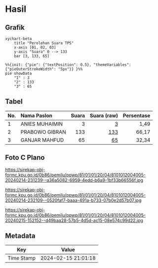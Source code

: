 # Hasil

## Grafik

```mermaid
xychart-beta
    title "Perolehan Suara TPS"
    x-axis [01, 02, 03]
    y-axis "Suara" 0 --> 133
    bar [3, 133, 65]
```

```mermaid
%%{init: {"pie": {"textPosition": 0.5}, "themeVariables": {"pieOuterStrokeWidth": "5px"}} }%%
pie showData
    "1" : 3
    "2" : 133
    "3" : 65
```

## Tabel

| No. | Nama Paslon    | Suara | Suara (raw) | Persentase |
|:--- |:-------------- | -----:| -----------:| ----------:|
| 1   | ANIES MUHAIMIN | 3     | [3][p-1]    | 1,49       |
| 2   | PRABOWO GIBRAN | 133   | [133][p-2]  | 66,17      |
| 3   | GANJAR MAHFUD  | 65    | [65][p-3]   | 32,34      |


[p-1]: https://github.com/gigit-pemilu/pemilu-2024-81-maluku/blob/main/pilpres/hitung-suara/sub/81-maluku/sub/01-maluku-tengah/sub/01-amahai/sub/2004-soahuku/sub/005-tps/sub/paslon-1.txt
[p-2]: https://github.com/gigit-pemilu/pemilu-2024-81-maluku/blob/main/pilpres/hitung-suara/sub/81-maluku/sub/01-maluku-tengah/sub/01-amahai/sub/2004-soahuku/sub/005-tps/sub/paslon-2.txt
[p-3]: https://github.com/gigit-pemilu/pemilu-2024-81-maluku/blob/main/pilpres/hitung-suara/sub/81-maluku/sub/01-maluku-tengah/sub/01-amahai/sub/2004-soahuku/sub/005-tps/sub/paslon-3.txt

## Foto C Plano

https://sirekap-obj-formc.kpu.go.id/0b86/pemilu/ppwp/81/01/01/20/04/8101012004005-20240214-231239--a36a5082-6959-4edd-b6a9-1bf33b66556f.jpg

https://sirekap-obj-formc.kpu.go.id/0b86/pemilu/ppwp/81/01/01/20/04/8101012004005-20240214-232109--0520faf7-baaa-491a-b733-07b0e2d57b07.jpg

https://sirekap-obj-formc.kpu.go.id/0b86/pemilu/ppwp/81/01/01/20/04/8101012004005-20240215-152152--d49baa28-57b5-4d5d-ac15-08e574c99d22.jpg


## Metadata

| Key        | Value               |
| ---------- | ------------------- |
| Time Stamp | 2024-02-15 21:01:18 |




